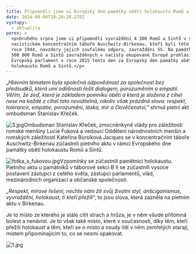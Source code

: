 ```yaml
---
title: Připomněli jsme si Evropský den památky obětí holokaustu Romů a Sintů
date: 2024-08-06T10:28:28.278Z
vystupy:
  - aktualita
perex: >
  <p>Druhého srpna jsme si připomněli vyvraždění 4 300 Romů a Sintů v německém
  nacistickém koncentračním táboře Auschwitz-Birkenau, kteří byli této noci v
  roce 1944, navzdory jejich zoufalému odporu, zavražděni SS. Na památku všech
  500 000 Romů a Sintů zavražděných v nacisty okupované Evropě prohlásil
  Evropský parlament v roce 2015 tento den za Evropský den památky obětí
  holokaustu Romů a Sintů.</p>
---
```

<p>&bdquo;<em>Hlavním tématem byla společná odpovědnost za společnost bez předsudků, která umí odlišnosti řešit dialogem, porozuměním a empatií. Věřím, že zeď, která je základem pomníku obětí a která je složena z&nbsp;cihel nese na každé z&nbsp;cihel tato neviditelná, nikoliv však prázdná slova: respekt, tolerance, empatie, porozumění, láska, mír a člověčenství,</em>&ldquo; shrnul pietní akt ombudsman Stanislav Křeček.</p>

<p><img alt="3.jpg" src="https://www.ochrance.cz/aktualne/pripomneli_jsme_si_evropsky_den_pamatky_obeti_holokaustu_romu_a_sintu/3.jpg" />Ombudsman Stanislav Křeček, zmocněnkyně vlády pro záležitosti romské menšiny Lucie Fuková a vedoucí Oddělení národnostních menšin a romských záležitostí Kateřina Bursíková Jacques se v koncentračním táboře Auschwitz-Birkenau zúčastnili pietního aktu v&nbsp;rámci Evropského dne památky obětí holokaustu Romů a Sintů.&nbsp;&nbsp;</p>

<p><img alt="fotka_s_fukovou.jpg" src="https://www.ochrance.cz/aktualne/pripomneli_jsme_si_evropsky_den_pamatky_obeti_holokaustu_romu_a_sintu/fotka_s_fukovou.jpg" />Vzpomínky se zúčastnili pamětníci holokaustu. Pietního aktu u památníků v&nbsp;táborové sekci B II se zúčastnili vysoce postavení zástupci z celého světa, zástupci parlamentů, vlád, mezinárodních organizací a občanské společnosti.</p>

<p><em>&bdquo;Respekt, mírové řešení, nechte nám žít svůj životní styl, anticiganismus, vyvraždění, holokaust, ti kteří přežili</em>&ldquo;, to jsou slova, která zazněla na pietním aktu v&nbsp;Birkenau.&nbsp;</p>

<p>Je to místo ze kterého je stále cítit strach a hrůza, je v&nbsp;něm všude přítomná bolest a nenávist. Je to však také místo, které v&nbsp;současnosti, díky těm, kteří přežili holokaust a těm, kteří se o místo a osudy lidí v&nbsp;něm zemřelých starají, místem připomínajícím to, co se nesmí opakovat.</p>

<p><img alt="1.jpg" src="https://www.ochrance.cz/aktualne/pripomneli_jsme_si_evropsky_den_pamatky_obeti_holokaustu_romu_a_sintu/1.jpg" /></p>

<p>&nbsp;</p>
